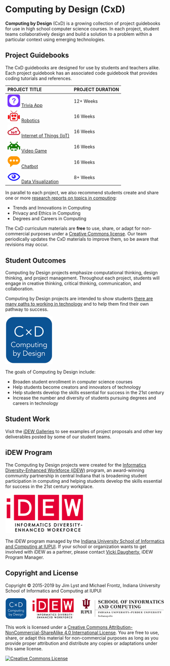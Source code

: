 # Computing by Design \(CxD\)

**Computing by Design** \(CxD\) is a growing collection of project guidebooks for use in high school computer science courses. In each project, student teams collaboratively design and build a solution to a problem within a particular context using emerging technologies.

## Project Guidebooks

The CxD guidebooks are designed for use by students and teachers alike. Each project guidebook has an associated code guidebook that provides coding tutorials and references.

| PROJECT TITLE | PROJECT DURATION |
| :--- | :--- |
| ![](.gitbook/assets/trivia-app-icon.png) [Trivia App](https://docs.idew.org/project-trivia-app/) | 12+ Weeks |
| ![](.gitbook/assets/robotics-icon.png) [Robotics](https://docs.idew.org/project-robotics/) | 16 Weeks |
| ![](.gitbook/assets/iot-icon.png) [Internet of Things \(IoT\)](https://docs.idew.org/project-internet-of-things/) | 16 Weeks |
| ![](.gitbook/assets/video-game-icon.png) [Video Game](https://docs.idew.org/project-video-game/) | 16 Weeks |
| ![](.gitbook/assets/chatbot-icon.png) [Chatbot ](https://docs.idew.org/project-chatbot/) | 16 Weeks |
| ![](.gitbook/assets/dashboard-icon.png) [Data Visualization](https://docs.idew.org/project-dataviz-dashboard/) | 8+ Weeks |

In parallel to each project, we also recommend students create and share one or more [research reports on topics in computing](https://docs.idew.org/research-topics-in-computing/):

* Trends and Innovations in Computing
* Privacy and Ethics in Computing
* Degrees and Careers in Computing

The CxD curriculum materials are **free** to use, share, or adapt for non-commercial purposes under a [Creative Commons license](https://creativecommons.org/licenses/by-nc-sa/4.0/). Our team periodically updates the CxD materials to improve them, so be aware that revisions may occur.

## Student Outcomes

Computing by Design projects emphasize computational thinking, design thinking, and project management. Throughout each project, students will engage in creative thinking, critical thinking, communication, and collaboration.

Computing by Design projects are intended to show students [there are many paths to working in technology](https://techpoint.org/jobs-in-tech/) and to help them find their own pathway to success.

![](.gitbook/assets/cxd-logo-square-150px.png)

The goals of Computing by Design include:

* Broaden student enrollment in computer science courses
* Help students become creators and innovators of technology
* Help students develop the skills essential for success in the 21st century
* Increase the number and diversity of students pursuing degrees and careers in technology

## Student Work

Visit the [iDEW Galleries](https://galleries.idew.org/) to see examples of project proposals and other key deliverables posted by some of our student teams.

## iDEW Program

The Computing by Design projects were created for the [Informatics Diversity-Enhanced Workforce \(iDEW\)](https://soic.iupui.edu/idew/) program, an award-winning community partnership in central Indiana that is broadening student participation in computing and helping students develop the skills essential for success in the 21st century workplace.

![](.gitbook/assets/idew-logo-250x125.png)

The iDEW program managed by the [Indiana University School of Informatics and Computing at IUPUI](https://soic.iupui.edu/). If your school or organization wants to get involved with iDEW as a partner, please contact [Vicki Daugherty](https://soic.iupui.edu/people/vicki-daugherty/), iDEW Program Manager.

## Copyright and License

Copyright © 2015-2019 by Jim Lyst and Michael Frontz, Indiana University School of Informatics and Computing at IUPUI

![](.gitbook/assets/cxd-idew-soic-logo.png)

This work is licensed under a [Creative Commons Attribution-NonCommercial-ShareAlike 4.0 International License](http://creativecommons.org/licenses/by-nc-sa/4.0/). You are free to use, share, or adapt this material for non-commercial purposes as long as you provide proper attribution and distribute any copies or adaptations under this same license.

[![Creative Commons License](https://i.creativecommons.org/l/by-nc-sa/4.0/88x31.png)](http://creativecommons.org/licenses/by-nc-sa/4.0/)

